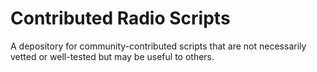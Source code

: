 Contributed Radio Scripts
=========================

A depository for community-contributed scripts that are not necessarily vetted
or well-tested but may be useful to others.
